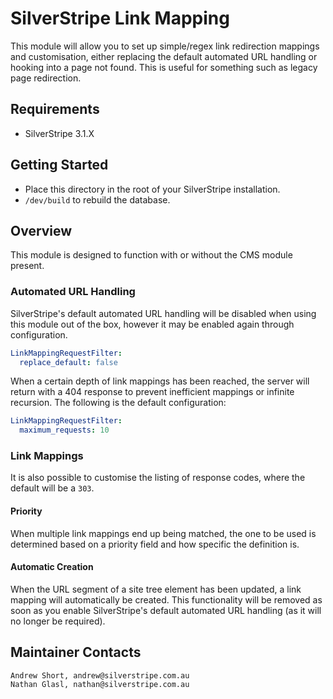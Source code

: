 # SilverStripe Link Mapping

This module will allow you to set up simple/regex link redirection mappings and customisation, either replacing the default automated URL handling or hooking into a page not found. This is useful for something such as legacy page redirection.

## Requirements

* SilverStripe 3.1.X

## Getting Started

* Place this directory in the root of your SilverStripe installation.
* `/dev/build` to rebuild the database.

## Overview

This module is designed to function with or without the CMS module present.

### Automated URL Handling

SilverStripe's default automated URL handling will be disabled when using this module out of the box, however it may be enabled again through configuration.

```yml
LinkMappingRequestFilter:
  replace_default: false
```

When a certain depth of link mappings has been reached, the server will return with a 404 response to prevent inefficient mappings or infinite recursion. The following is the default configuration:

```yml
LinkMappingRequestFilter:
  maximum_requests: 10
```

### Link Mappings

It is also possible to customise the listing of response codes, where the default will be a `303`.

#### Priority

When multiple link mappings end up being matched, the one to be used is determined based on a priority field and how specific the definition is.

#### Automatic Creation

When the URL segment of a site tree element has been updated, a link mapping will automatically be created. This functionality will be removed as soon as you enable SilverStripe's default automated URL handling (as it will no longer be required).

## Maintainer Contacts

	Andrew Short, andrew@silverstripe.com.au
	Nathan Glasl, nathan@silverstripe.com.au
